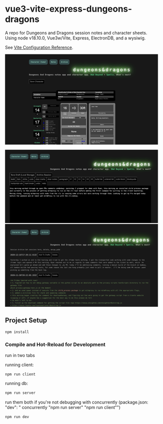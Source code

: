 # vue3-vite-express-dungeons-dragons

A repo for Dungeons and Dragons session notes and character sheets. Using node v18.10.0, Vue3w/Vite, Express, ElectronDB, and a wysiwig.

See [Vite Configuration Reference](https://vitejs.dev/config/).

![1](https://raw.githubusercontent.com/ninap41/vue3-vite-express-dungeons-dragons/master/src/assets/img/1.png)

![2](https://raw.githubusercontent.com/ninap41/vue3-vite-express-dungeons-dragons/master/src/assets/img/2.png) ![3](https://raw.githubusercontent.com/ninap41/vue3-vite-express-dungeons-dragons/master/src/assets/img/3.png)

## Project Setup

```sh
npm install
```

### Compile and Hot-Reload for Development

run in two tabs

running client:

```sh
npm run client
```

running db:

```sh
npm run server
```

run them both if you're not debugging with concurrently (package.json: "dev": " concurrently \"npm run server\" \"npm run client\"")


```sh
npm run dev
```


